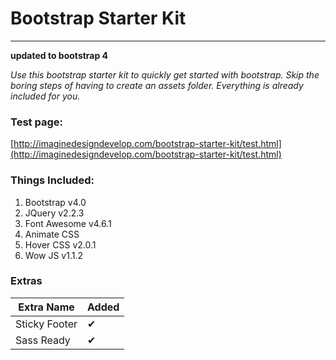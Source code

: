 

# Bootstrap Starter Kit
---

**updated to bootstrap 4**

*Use this bootstrap starter kit to quickly get started with bootstrap. Skip the boring steps of having to create an assets folder. Everything is already included for you.*

### Test page:

[http://imaginedesigndevelop.com/bootstrap-starter-kit/test.html](http://imaginedesigndevelop.com/bootstrap-starter-kit/test.html)

### Things Included:

1. Bootstrap v4.0  
2. JQuery v2.2.3  
3. Font Awesome v4.6.1 
4. Animate CSS  
5. Hover CSS  v2.0.1
6. Wow JS  v1.1.2

### Extras

Extra Name | Added 
--- | --- 
Sticky Footer |     &#x2714;
Sass Ready |  &#x2714;
